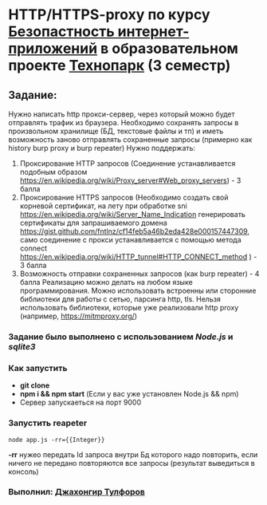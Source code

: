 # HTTP/HTTPS-proxy по курсу [Безопастность интернет-приложений](https://park.mail.ru/blog/view/7/) в образовательном проекте [Технопарк](https://park.mail.ru) (3 семестр)
## Задание:
Нужно написать http прокси-сервер, через который можно будет отправлять трафик из браузера. Необходимо сохранять запросы в произвольном хранилище (БД, текстовые файлы и тп) и иметь возможность заново отправлять сохраненные запросы (примерно как history burp proxy и burp repeater)
Нужно поддержать:
1. Проксирование HTTP запросов (Соединение устанавливается подобным образом https://en.wikipedia.org/wiki/Proxy_server#Web_proxy_servers) - 3 балла
2. Проксирование HTTPS запросов (Необходимо создать свой корневой сертификат, на лету при обработке sni https://en.wikipedia.org/wiki/Server_Name_Indication генерировать сертификаты для запрашиваемого домена https://gist.github.com/fntlnz/cf14feb5a46b2eda428e000157447309, само соединение с прокси устанавливается с помощью метода connect https://en.wikipedia.org/wiki/HTTP_tunnel#HTTP_CONNECT_method ) - 3 балла
3. Возможность отправки сохраненных запросов (как burp repeater) - 4 балла
Реализацию можно делать на любом языке программирования. Можно использовать встроенны или сторонние библиотеки для работы с сетью, парсинга http, tls. Нельзя использовать библиотеки, которые уже реализовали http proxy (например, https://mitmproxy.org/)

### Задание было выполнено с использованием ***Node.js*** и ***sqlite3***

### Как запустить

- **git clone** 
- **npm i && npm start** (Если у вас уже установлен Node.js && npm)
- Сервер запускаеться на порт 9000

### Запустить reapeter 
    
    node app.js -rr={{Integer}}
 **-rr** нужео передать Id запроса внутри Бд которого надо повторить, если ничего не передано повторяются все запросы 
 (результат выведиться в консоль)


### Выполнил: [Джахонгир Тулфоров](https://github.com/bin-umar)